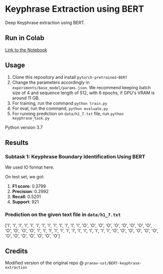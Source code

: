 # Keyphrase Extraction using BERT

Deep Keyphrase extraction using BERT.

## Run in Colab

<a href="https://colab.research.google.com/drive/1MIZHsnsscPK96Sh6va1-LP6ODxidj4Er?usp=sharing">Link to the Notebook</a>

## Usage

1. Clone this repository and install `pytorch-pretrained-BERT`
2. Change the parameters accordingly in `experiments/base_model/params.json`. We recommend keeping batch size of 4 and sequence length of 512, with 6 epochs, if GPU's VRAM is around 11 GB.
3. For training, run the command `python train.py`
4. For eval, run the command, `python evaluate.py`
5. For running prediction on `data/h1_7.txt` file, run `python keyphrase_task.py`

Python version 3.7

## Results

### Subtask 1: Keyphrase Boundary Identification Using BERT

We used IO format here. 

On test set, we got:

1. **F1 score**: 0.3799
2. **Precision**: 0.2992
3. **Recall**: 0.5201
4. **Support**: 921

### Prediction on the given text file in `data/h1_7.txt`

['I', 'I', 'I', 'I', 'I', 'I', 'I', 'I', 'I', 'I', 'I', 'I', 'I', 'O', 'O', 'O', 'O', 'O', 'O', 'O', 'O', 'O', 'O', 'O', 'O', 'O', 'I', 'I', 'I', 'I', 'I', 'I', 'I', 'I', 'I', 'I', 'I', 'I', 'I', 'O', 'O', 'O', 'O', 'O', 'O', 'O', 'O', 'O', 'O', 'O', 'O', 'O']

## Credits

Modified version of the original repo @ `pranav-ust/BERT-keyphrase-extraction`
